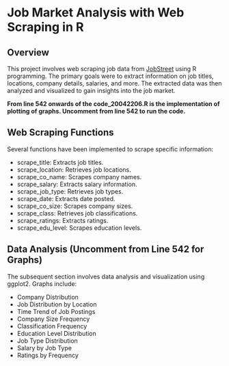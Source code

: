 # Job Market Analysis with Web Scraping in R

## Overview
This project involves web scraping job data from [JobStreet](https://www.jobstreet.com.my/jobs/in-Malaysia) using R programming. The primary goals were to extract information on job titles, locations, company details, salaries, and more. The extracted data was then analyzed and visualized to gain insights into the job market.

**From line 542 onwards of the code_20042206.R is the implementation of plotting of graphs. Uncomment from line 542 to run the code.**

## Web Scraping Functions
Several functions have been implemented to scrape specific information:

- scrape_title: Extracts job titles.
- scrape_location: Retrieves job locations.
- scrape_co_name: Scrapes company names.
- scrape_salary: Extracts salary information.
- scrape_job_type: Retrieves job types.
- scrape_date: Extracts date posted.
- scrape_co_size: Scrapes company sizes.
- scrape_class: Retrieves job classifications.
- scrape_ratings: Extracts ratings.
- scrape_edu_level: Scrapes education levels.

## Data Analysis (Uncomment from Line 542 for Graphs)
The subsequent section involves data analysis and visualization using ggplot2. Graphs include:

- Company Distribution
- Job Distribution by Location
- Time Trend of Job Postings
- Company Size Frequency
- Classification Frequency
- Education Level Distribution
- Job Type Distribution
- Salary by Job Type
- Ratings by Frequency